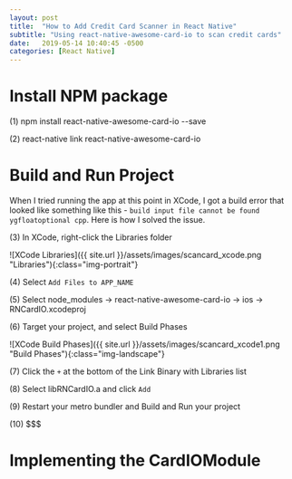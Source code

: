 ```yaml
---
layout: post
title:  "How to Add Credit Card Scanner in React Native"
subtitle: "Using react-native-awesome-card-io to scan credit cards"
date:   2019-05-14 10:40:45 -0500
categories: [React Native]
---
```


# Install NPM package

(1) npm install react-native-awesome-card-io --save

(2) react-native link react-native-awesome-card-io

# Build and Run Project

When I tried running the app at this point in XCode, I got a build error that looked like something like this - `build input file cannot be found ygfloatoptional cpp`.
Here is how I solved the issue.

(3) In XCode, right-click the Libraries folder

![XCode Libraries]({{ site.url }}/assets/images/scancard_xcode.png "Libraries"){:class="img-portrait"}


(4) Select `Add Files to APP_NAME`

(5) Select node_modules -> react-native-awesome-card-io -> ios -> RNCardIO.xcodeproj

(6) Target your project, and select Build Phases

![XCode Build Phases]({{ site.url }}/assets/images/scancard_xcode1.png "Build Phases"){:class="img-landscape"}

(7) Click the `+` at the bottom of the Link Binary with Libraries list

(8) Select libRNCardIO.a and click `Add`

(9) Restart your metro bundler and Build and Run your project

(10) $$$

# Implementing the CardIOModule





